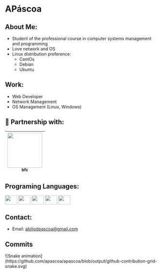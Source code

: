 # APáscoa

## About Me:
- Student of the professional course in computer systems management and programming
- Love network and OS
- Linux distribution preference:
  - CentOs
  - Debian
  - Ubuntu

## Work:
- Web Developer
- Network Management
- OS Management (Linux, Windows)

## 🤝 Partnership with:

[<img src="https://avatars.githubusercontent.com/u/91901625?v=4" width=115 > <br> <sub> bfc </sub>](https://github.com/bfc1557) |
| :---: |

## Programing Languages:
<div>
  <img align="center" height="30" width="40" src="https://cdn.jsdelivr.net/gh/devicons/devicon/icons/javascript/javascript-original.svg">
  <img align="center" height="30" width="40" src="https://cdn.jsdelivr.net/gh/devicons/devicon/icons/python/python-original.svg">
  <img align="center" height="30" width="40" src="https://cdn.jsdelivr.net/gh/devicons/devicon/icons/html5/html5-original.svg">
  <img align="center" height="30" width="40" src="https://cdn.jsdelivr.net/gh/devicons/devicon/icons/css3/css3-original.svg">
  <img align="center" height="30" width="40" src="https://cdn.jsdelivr.net/gh/devicons/devicon/icons/csharp/csharp-original.svg">
</div>

## Contact:
- Email: abiliodpascoa@gmail.com 

## Commits
<div>
![Snake animation](https://github.com/apascoa/apascoa/blob/output/github-contribution-grid-snake.svg)
</div>
